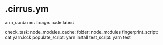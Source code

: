 # .cirrus.ym
arm_container:
  image: node:latest

check_task:
  node_modules_cache:
    folder: node_modules
    fingerprint_script: cat yarn.lock
    populate_script: yarn install
  test_script: yarn test
